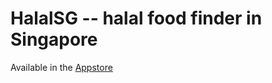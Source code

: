 # HalalSG -- halal food finder in Singapore

Available in the [Appstore](https://apps.apple.com/us/app/halalsg/id6444731439)
